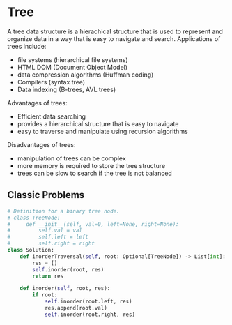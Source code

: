 # Tree

A tree data structure is a hierachical structure that is used to represent and organize data in a way that is easy to navigate and search. 
Applications of trees include:
- file systems (hierarchical file systems)
- HTML DOM (Document Object Model)
- data compression algorithms (Huffman coding)
- Compilers (syntax tree)
- Data indexing (B-trees, AVL trees)

Advantages of trees:
- Efficient data searching
- provides a hierarchical structure that is easy to navigate
- easy to traverse and manipulate using recursion algorithms


Disadvantages of trees:
- manipulation of trees can be complex
- more memory is required to store the tree structure
- trees can be slow to search if the tree is not balanced


## Classic Problems

```python
# Definition for a binary tree node.
# class TreeNode:
#     def __init__(self, val=0, left=None, right=None):
#         self.val = val
#         self.left = left
#         self.right = right
class Solution:
    def inorderTraversal(self, root: Optional[TreeNode]) -> List[int]:
        res = []
        self.inorder(root, res)
        return res

    def inorder(self, root, res):
        if root:
            self.inorder(root.left, res)
            res.append(root.val)
            self.inorder(root.right, res)
```